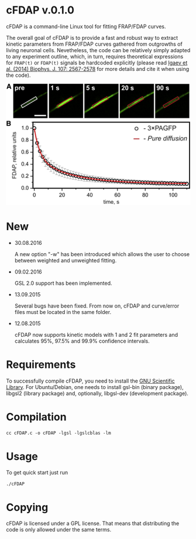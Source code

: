 cFDAP v.0.1.0
=============

cFDAP is a command-line Linux tool for fitting FRAP/FDAP curves.

The overall goal of cFDAP is to provide a fast and robust way to extract kinetic parameters from FRAP/FDAP curves gathered from outgrowths of living neuronal cells. Nevetheless, the code can be relatively simply adapted to any experiment outline, which, in turn, requires theoretical expressions for `FRAP(t)` or `FDAP(t)` signals be hardcoded explicitly (please read [Igaev et al. (2014) Biophys. J. 107: 2567-2578](https://doi.org/10.1016/j.bpj.2014.09.016) for more details and cite it when using the code).

<div align="center" width="500">
  <img src="cFDAP_image.jpg">
</div>

New
===

 * 30.08.2016

    A new option "-w" has been introduced which allows the user to choose between weighted and unweighted fitting.

 * 09.02.2016

    GSL 2.0 support has been implemented.

 * 13.09.2015

    Several bugs have been fixed. From now on, cFDAP and curve/error files must be located in the same folder.

 * 12.08.2015

    cFDAP now supports kinetic models with 1 and 2 fit parameters and calculates 95%, 97.5% and 99.9% confidence intervals.

Requirements
============

To successfully compile cFDAP, you need to install the [GNU Scientific Library](http://www.gnu.org/software/gsl/). For Ubuntu/Debian, one needs to install gsl-bin (binary package), libgsl2 (library package) and, optionally, libgsl-dev (development package).

Compilation
===========

 ```
 cc cFDAP.c -o cFDAP -lgsl -lgslcblas -lm
 ```

Usage
=====

 To get quick start just run
 ```
 ./cFDAP
 ```

Copying
======

cFDAP is licensed under a GPL license. That means that distributing the code is only allowed under the same terms. 

